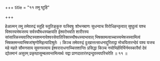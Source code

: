 +++
title = "११ तमु ष्टुहि"

+++

हेआत्मन् तमु तमेवरुद्रं स्तुहि स्तुतिङ्कुरु यःस्विषुः शोभनबाणः सुधन्वाच विरोधिहन्तृत्वात् सुष्ठुत्वं यश्च विश्वस्यभेषजस्य सर्वस्यौषधस्यक्षयति ईश्वरोभवति शारीरस्य सांसारिकस्यवारिष्टस्यशमनायेश्वरसेवातिरिक्तस्यौषधस्याभावात् भिषक्तमत्वाच्चास्यभेषजस्वामित्वं भिषक्तमन्त्वाभिषजांश्रृणोमिइत्यादिश्रुतेः । किञ्च तमेवरुद्रं दुःखात्तत्साधनाद्दुरिताद्वा मोचयितारन्देवं यश्व यजच महे महते सौमनसाय सुमनस्त्वाय ईश्वराराधनाच्चित्तशान्तिः प्रसिद्धा किञ्च नयोभिर्हविर्भिर्नमस्कारैर्वा देवं द्योतमानं असुरम् प्रकृष्ठासुम्बलवन्तमित्यर्थः यद्वा प्राणदातारंरुद्रन्दुवस्यपरिचरेति ॥ ११ ॥
